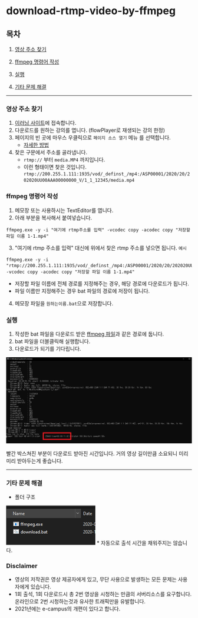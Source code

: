 # download-rtmp-video-by-ffmpeg

## 목차
1. [영상 주소 찾기](#영상-주소-찾기)
2. [ffmpeg 명령어 작성](#ffmpeg-명령어-작성)
3. [실행](#실행)

4. [기타 문제 해결](#기타-문제-해결)
---

### 영상 주소 찾기
1. [이러닝 사이트](https://e-campus.gnu.ac.kr)에 접속합니다.  
2. 다운로드를 원하는 강의를 엽니다. (flowPlayer로 재생되는 강의 한정)  
3. 페이지의 빈 곳에 마우스 우클릭으로 `페이지 소스 열기` 메뉴 를 선택합니다.  
    - [자세한 방법](how-to-get-rtmp.md)  
4. 찾은 구문에서 주소를 골라냅니다.  
    - ` rtmp:// ` 부터 ` media.MP4 ` 까지입니다.  
    - 이런 형태이면 찾은 것입니다. `rtmp://200.255.1.111:1935/vod/_definst_/mp4:/ASP00001/2020/20/202020UU00AAA00000000_V/1_1_12345/media.mp4` 

### ffmpeg 명령어 작성
1. 메모장 또는 사용하시는 TextEditor를 엽니다.  
2. 아래 부분을 복사해서 붙여넣습니다.  
```batch
ffmpeg.exe -y -i "여기에 rtmp주소를 입력" -vcodec copy -acodec copy "저장할 파일 이름 1-1.mp4"
```
3. "여기에 rtmp 주소를 입력" 대신에 위에서 찾은 rtmp 주소를 넣으면 됩니다.  `예시`
```batch
ffmpeg.exe -y -i "rtmp://200.255.1.111:1935/vod/_definst_/mp4:/ASP00001/2020/20/202020UU00AAA00000000_V/1_1_12345/media.mp4" -vcodec copy -acodec copy "저장할 파일 이름 1-1.mp4"
```
  - 저장할 파일 이름에 전체 경로를 지정해주는 경우, 해당 경로에 다운로드가 됩니다. 
  - 파일 이름만 지정해주는 경우 bat 파일의 경로에 저장이 됩니다.
    
4. 메모장 파일을 `원하는이름.bat`으로 저장합니다.

### 실행
1. 작성한 bat 파일을 다운로드 받은 [ffmpeg 파일](https://github.com/yoolisel/download-rtmp-video-by-ffmpeg/raw/master/ffmpeg.exe)과 같은 경로에 둡니다.  
2. bat 파일을 더블클릭해 실행합니다.  
3. 다운로드가 되기를 기다립니다.  
  
<img src="/Images/ffmpeg.png" width="600">  
  
빨간 박스쳐진 부분이 다운로드 받아진 시간입니다.
거의 영상 길이만큼 소요되니 미리미리 받아두는게 좋습니다.

---

### 기타 문제 해결
* 폴더 구조
<img src="/Images/directory.png">  
* 자동으로 출석 시간을 채워주지는 않습니다.

### Disclaimer
- 영상의 저작권은 영상 제공자에게 있고, 무단 사용으로 발생하는 모든 문제는 사용자에게 있습니다.
- 1회 출석, 1회 다운로드시 총 2번 영상을 시청하는 만큼의 서버리소스를 요구합니다. 온라인으로 2번 시청하는것과 유사한 트래픽만을 유발합니다.
- 2021년에는 e-campus의 개편이 있다고 합니다. 

